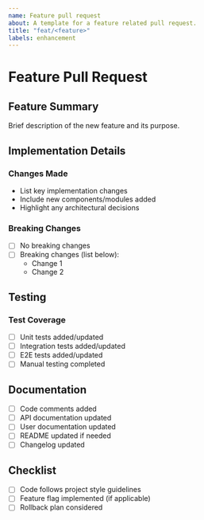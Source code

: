 ```yaml
---
name: Feature pull request
about: A template for a feature related pull request.
title: "feat/<feature>"
labels: enhancement
---
```


# Feature Pull Request

## Feature Summary

Brief description of the new feature and its purpose.

## Implementation Details

### Changes Made

- List key implementation changes
- Include new components/modules added
- Highlight any architectural decisions

### Breaking Changes

- [ ] No breaking changes
- [ ] Breaking changes (list below):
  - Change 1
  - Change 2

## Testing

### Test Coverage

- [ ] Unit tests added/updated
- [ ] Integration tests added/updated
- [ ] E2E tests added/updated
- [ ] Manual testing completed

## Documentation

- [ ] Code comments added
- [ ] API documentation updated
- [ ] User documentation updated
- [ ] README updated if needed
- [ ] Changelog updated

## Checklist

- [ ] Code follows project style guidelines
- [ ] Feature flag implemented (if applicable)
- [ ] Rollback plan considered
